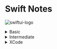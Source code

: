 
<h1>Swift Notes</h1>


![swiftui-logo](https://github.com/nick-pompea/Recipes-V5/assets/123673749/1da2635c-e3da-4975-a6d7-d1f0605724db)


<details>
  <summary>Basic</summary>

## Basic

* [Alerts](basics/Alerts.md)
* [Animations](basics/Animations.md)
* [Arrays](basics/Arrays.md)
* [Buttons](basics/Buttons.md)
* [Codable](API/Codable.md)
* [Control Flow](basics/ControlFlow.md)
* [Disclosure Group](basics/DisclosureGroup.md)
* [Download JSON from API](API/Download_JSON_from_API.md)
* [Enums](basics/enums.md)
* [For Each](basics/ForEach.md)
* [Gesture](basics/Gesture.md)
* [Gradients](basics/Gradients.md)
* [Grids](basics/Grids.md)
* [Haptics](basics/Haptics.md)
* [Images](basics/Images.md)
* [Inits](basics/init.md)
* [InputUI](basics/InputUI.md)
* [Lists](basics/Lists.md)
* [Long Press Gesture](basics/Gesture.md)
* [Mask](Intermediate/Mask.md)
* [Navigation](basics/Navigation.md)
* [onAppear and onDisappear](basics/onAppear_and_onDisappear.md)
* [Play Sound](Sounds/PlaySound.md)
* [Positioning](basics/Positioning.md)
* [Property Wrappers](basics/PropertyWrappers.md)
* [Scrolling](basics/Scroll.md)
* [Sheets](basics/Sheets.md)
* [Stacks](basics/VStack__HStack__and_ZStack.md)
* [Tabs](basics/Tabs.md)
* [Tap Gesture](basics/Tap_Gesture.md)
* [Text](basics/Text.md)
* [Transitions](basics/Transition.md)
* [Typealias](basics/Typealias.md)
* [Views](basics/Views.md)
* [Colors](basics/Colors.md)
</details>




<details>
  <summary>Intermediate</summary>
  
  ## Intermediate
  
  * [Heap Vs Stack](Intermediate/Struct_vs_Class_vs_Actor.md)
* [@Escaping](Intermediate/@Escaping.md)
* [Asynchronous Timing](Intermediate/AsynchronousTiming.md)
* [Geometry Reader](Intermediate/GeometryReader.md)
* [Local File Manager](Intermediate/LocalFileManager.md)
* [Publishers and Subscribers](Intermediate/Publishers_and_Subscribers.md)
* [Timer and onReceive](Intermediate/Timer_and_onReceive.md)
* [Catche](Intermediate/Catche.md)


</details>




<details>
  <summary>XCode</summary>

## XCode 
  
  * [Keyboard Short Cuts](Xcode/Keyboard_Shortcuts.md)
  * [MMVM](Organization/MMVM.md)



  </details>

  
  
  
